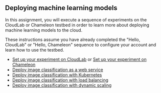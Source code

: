 ## Deploying machine learning models

In this assignment, you will execute a sequence of experiments on the CloudLab or Chameleon testbed in order to learn more about deploying machine learning models to the cloud.

These instructions assume you have already completed the "Hello, CloudLab" or "Hello, Chameleon" sequence to configure your account and learn how to use the testbed.

* [Set up your experiment on CloudLab](reserve/index.md) or [Set up your experiment on Chameleon](reserve/reserve_resources_chameleon.ipynb)
* [Deploy image classification as a web service](deploy_app/index.md)
* [Deploy image classification with Kubernetes](deploy_k8s/index.md)
* [Deploy image classification with load balancing](deploy_lb/index.md)
* [Deploy image classification with dynamic scaling](deploy_hpa/index.md)
